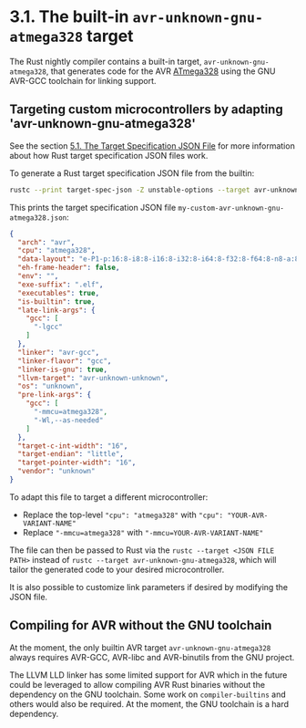 # 3.1. The built-in `avr-unknown-gnu-atmega328` target

The Rust nightly compiler contains a built-in target, `avr-unknown-gnu-atmega328`, that
generates code for the AVR [ATmega328](https://en.wikipedia.org/wiki/ATmega328) using the
GNU AVR-GCC toolchain for linking support.

## Targeting custom microcontrollers by adapting 'avr-unknown-gnu-atmega328'

See the section [5.1. The Target Specification JSON File](./005.1-the-target-specification-json-file.md) for
more information about how Rust target specification JSON files work.

To generate a Rust target specification JSON file from the builtin:


```bash
rustc --print target-spec-json -Z unstable-options --target avr-unknown-gnu-atmega328 > my-custom-avr-unknown-gnu-atmega328.json
```

This prints the target specification JSON file `my-custom-avr-unknown-gnu-atmega328.json`:

```json
{
  "arch": "avr",
  "cpu": "atmega328",
  "data-layout": "e-P1-p:16:8-i8:8-i16:8-i32:8-i64:8-f32:8-f64:8-n8-a:8",
  "eh-frame-header": false,
  "env": "",
  "exe-suffix": ".elf",
  "executables": true,
  "is-builtin": true,
  "late-link-args": {
    "gcc": [
      "-lgcc"
    ]
  },
  "linker": "avr-gcc",
  "linker-flavor": "gcc",
  "linker-is-gnu": true,
  "llvm-target": "avr-unknown-unknown",
  "os": "unknown",
  "pre-link-args": {
    "gcc": [
      "-mmcu=atmega328",
      "-Wl,--as-needed"
    ]
  },
  "target-c-int-width": "16",
  "target-endian": "little",
  "target-pointer-width": "16",
  "vendor": "unknown"
}
```

To adapt this file to target a different microcontroller:

  * Replace the top-level `"cpu": "atmega328"` with `"cpu": "YOUR-AVR-VARIANT-NAME"`
  * Replace `"-mmcu=atmega328"` with `"-mmcu=YOUR-AVR-VARIANT-NAME"`

The file can then be passed to Rust via the `rustc --target <JSON FILE PATH>` instead of
`rustc --target avr-unknown-gnu-atmega328`, which will tailor the generated code to your
desired microcontroller.

It is also possible to customize link parameters if desired by modifying the JSON file.

## Compiling for AVR without the GNU toolchain

At the moment, the only builtin AVR target `avr-unknown-gnu-atmega328` always requires
AVR-GCC, AVR-libc and AVR-binutils from the GNU project.

The LLVM LLD linker has some limited support for AVR which in the future could be leveraged
to allow compiling AVR Rust binaries without the dependency on the GNU toolchain. Some work
on `compiler-builtins` and others would also be required. At the moment, the GNU toolchain
is a hard dependency.
